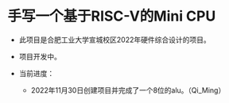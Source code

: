 #  手写一个基于RISC-V的Mini CPU

- 此项目是合肥工业大学宣城校区2022年硬件综合设计的项目。

- 项目开发中。

- 当前进度：

    - 2022年11月30日创建项目并完成了一个8位的alu。（Qi_Ming）
